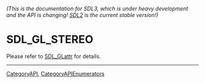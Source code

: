 ###### (This is the documentation for SDL3, which is under heavy development and the API is changing! [SDL2](https://wiki.libsdl.org/SDL2/) is the current stable version!)
# SDL_GL_STEREO

Please refer to [SDL_GLattr](SDL_GLattr) for details.

----
[CategoryAPI](CategoryAPI), [CategoryAPIEnumerators](CategoryAPIEnumerators)

